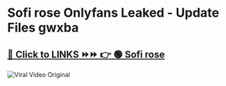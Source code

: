 
 # Sofi rose Onlyfans Leaked - Update Files gwxba

## <h2><a href="https://clipsfans.com/Sofi_rose&ref=git">🔗 Click to LINKS ⏩⏩ 👉 🟢 Sofi rose </a></h2>

<a href="https://clipsfans.com/Sofi_rose&ref=git" rel="nofollow" data-target="animated-image.originalLink"><img src="https://i.ibb.co.com/xMMVF88/686577567.gif" alt="Viral Video Original" style="max-width: 100%; display: inline-block;" data-target="animated-image.originalImage"></a>

